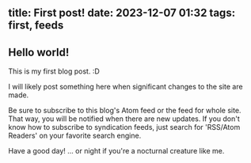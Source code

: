 title: First post!
date: 2023-12-07 01:32
tags: first, feeds
---

## Hello world!

This is my first blog post. :D

I will likely post something here when significant changes to the site are
made.

Be sure to subscribe to this blog's Atom feed or the feed for whole site. That
way, you will be notified when there are new updates. If you don't know how to
subscribe to syndication feeds, just search for 'RSS/Atom Readers' on your
favorite search engine.

Have a good day! ... or night if you're a nocturnal creature like me.
